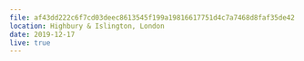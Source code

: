 ```yaml
---
file: af43dd222c6f7cd03deec8613545f199a19816617751d4c7a7468d8faf35de42.jpg
location: Highbury & Islington, London
date: 2019-12-17
live: true
---
```

